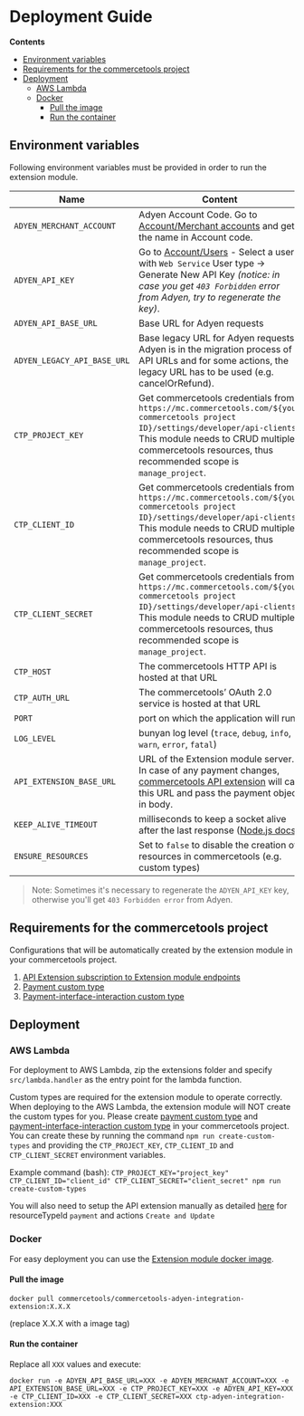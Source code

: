 # Deployment Guide

**Contents**

- [Environment variables](#environment-variables)
- [Requirements for the commercetools project](#requirements-for-the-commercetools-project)
- [Deployment](#deployment)
  - [AWS Lambda](#aws-lambda)
  - [Docker](#docker)
    - [Pull the image](#pull-the-image)
    - [Run the container](#run-the-container)

## Environment variables
Following environment variables must be provided in order to run the extension module.

| Name | Content | Required | Default value |
| --- | --- | --- | --- |
|`ADYEN_MERCHANT_ACCOUNT` | Adyen Account Code. Go to [Account/Merchant accounts](https://ca-test.adyen.com/ca/ca/accounts/show.shtml?accountTypeCode=MerchantAccount) and get the name in Account code. | YES | |
|`ADYEN_API_KEY` | Go to [Account/Users](https://ca-test.adyen.com/ca/ca/config/users.shtml) - Select a user with `Web Service` User type -> Generate New API Key _(notice: in case you get `403 Forbidden` error from Adyen, try to regenerate the key)_. | YES | |
|`ADYEN_API_BASE_URL` | Base URL for Adyen requests | NO | `https://checkout-test.adyen.com/v52` |
|`ADYEN_LEGACY_API_BASE_URL` | Base legacy URL for Adyen requests. Adyen is in the migration process of API URLs and for some actions, the legacy URL has to be used (e.g. cancelOrRefund). | NO | `https://pal-test.adyen.com/pal/servlet/Payment/v52` |
|`CTP_PROJECT_KEY` | Get commercetools credentials from `https://mc.commercetools.com/${your commercetools project ID}/settings/developer/api-clients`. This module needs to CRUD multiple commercetools resources, thus recommended scope is `manage_project`. |  YES | |
|`CTP_CLIENT_ID` | Get commercetools credentials from `https://mc.commercetools.com/${your commercetools project ID}/settings/developer/api-clients`. This module needs to CRUD multiple commercetools resources, thus recommended scope is `manage_project`. | YES | |
|`CTP_CLIENT_SECRET` | Get commercetools credentials from `https://mc.commercetools.com/${your commercetools project ID}/settings/developer/api-clients`. This module needs to CRUD multiple commercetools resources, thus recommended scope is `manage_project`. | YES | |
|`CTP_HOST` | The commercetools HTTP API is hosted at that URL| NO | `https://api.europe-west1.gcp.commercetools.com` |
|`CTP_AUTH_URL` | The commercetools’ OAuth 2.0 service is hosted at that URL | NO | `https://auth.europe-west1.gcp.commercetools.com` |
|`PORT` | port on which the application will run | NO | 8080 |
|`LOG_LEVEL` | bunyan log level (`trace`, `debug`, `info`, `warn`, `error`, `fatal`)| NO | `info` |
|`API_EXTENSION_BASE_URL` | URL of the Extension module server. In case of any payment changes, [commercetools API extension](https://docs.commercetools.com/http-api-projects-api-extensions) will call this URL and pass the payment object in body. | YES | |
|`KEEP_ALIVE_TIMEOUT` | milliseconds to keep a socket alive after the last response ([Node.js docs](https://nodejs.org/dist/latest-v8.x/docs/api/http.html#http_server_keepalivetimeout)) | NO | Node.js default
|`ENSURE_RESOURCES` | Set to `false` to disable the creation of resources in commercetools (e.g. custom types) | NO | `true`

> Note: Sometimes it's necessary to regenerate the `ADYEN_API_KEY` key, otherwise you'll get `403 Forbidden error` from Adyen.

## Requirements for the commercetools project
Configurations that will be automatically created by the extension module in your commercetools project.
1. [API Extension subscription to Extension module endpoints](../resources/api-extension.json)
1. [Payment custom type](../resources/web-components-payment-type.json)
1. [Payment-interface-interaction custom type](../resources/payment-interface-interaction-type.json)

## Deployment

### AWS Lambda

For deployment to AWS Lambda, zip the extensions folder and specify `src/lambda.handler` as the entry point for the lambda function.

Custom types are required for the extension module to operate correctly.  When deploying to the AWS Lambda, the extension module will NOT create the custom types for you. Please create [payment custom type](../resources/web-components-payment-type.json) and [payment-interface-interaction custom type](../resources/payment-interface-interaction-type.json) in your commercetools project.
You can create these by running the command `npm run create-custom-types` and providing the `CTP_PROJECT_KEY`, `CTP_CLIENT_ID` and `CTP_CLIENT_SECRET` environment variables.

Example command (bash): `CTP_PROJECT_KEY="project_key" CTP_CLIENT_ID="client_id" CTP_CLIENT_SECRET="client_secret" npm run create-custom-types`

You will also need to setup the API extension manually as detailed [here](https://docs.commercetools.com/http-api-projects-api-extensions) for resourceTypeId `payment` and actions `Create and Update`

### Docker
For easy deployment you can use the [Extension module docker image](https://hub.docker.com/r/commercetools/commercetools-adyen-integration-extension/tags).

#### Pull the image 
```
docker pull commercetools/commercetools-adyen-integration-extension:X.X.X
```
(replace X.X.X with a image tag)

#### Run the container

Replace all `XXX` values and execute:
```
docker run -e ADYEN_API_BASE_URL=XXX -e ADYEN_MERCHANT_ACCOUNT=XXX -e API_EXTENSION_BASE_URL=XXX -e CTP_PROJECT_KEY=XXX -e ADYEN_API_KEY=XXX -e CTP_CLIENT_ID=XXX -e CTP_CLIENT_SECRET=XXX ctp-adyen-integration-extension:XXX
```
